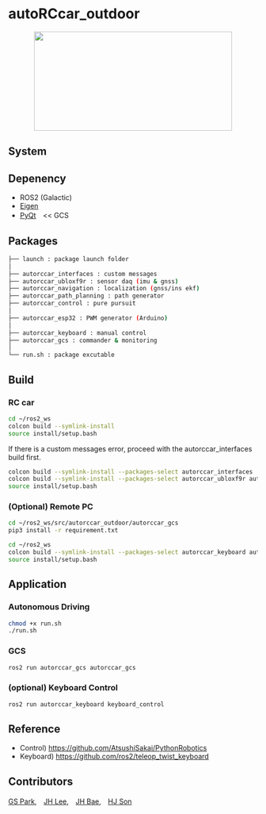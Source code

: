 # autoRCcar_outdoor

<p align="center"> <img src=".tmp\autoRCcar_test_video.gif" width="400" height="200"/> </p>  

## System

## Depenency
- ROS2 (Galactic)
- [Eigen](https://eigen.tuxfamily.org/)
- [PyQt](https://pypi.org/project/PyQt5/)　<< GCS
## Packages
```bash
├── launch : package launch folder
│
├── autorccar_interfaces : custom messages
├── autorccar_ubloxf9r : sensor daq (imu & gnss)
├── autorccar_navigation : localization (gnss/ins ekf)
├── autorccar_path_planning : path generator
├── autorccar_control : pure pursuit 
│
├── autorccar_esp32 : PWM generator (Arduino)
│
├── autorccar_keyboard : manual control
├── autorccar_gcs : commander & monitoring
│
└── run.sh : package excutable
```
## Build
### RC car
```bash
cd ~/ros2_ws
colcon build --symlink-install
source install/setup.bash
```
If there is a custom messages error, proceed with the autorccar_interfaces build first.
```bash
colcon build --symlink-install --packages-select autorccar_interfaces
colcon build --symlink-install --packages-select autorccar_ubloxf9r autorccar_navigation autorccar_path_planning autorccar_control
source install/setup.bash
```
### (Optional) Remote PC
```bash
cd ~/ros2_ws/src/autorccar_outdoor/autorccar_gcs
pip3 install -r requirement.txt

cd ~/ros2_ws
colcon build --symlink-install --packages-select autorccar_keyboard autorccar_gcs
source install/setup.bash
```
## Application
### Autonomous Driving
```bash
chmod +x run.sh
./run.sh
```
### GCS
```bash
ros2 run autorccar_gcs autorccar_gcs
```
### (optional) Keyboard Control
```bash
ros2 run autorccar_keyboard keyboard_control
```
## Reference
- Control) https://github.com/AtsushiSakai/PythonRobotics
- Keyboard) https://github.com/ros2/teleop_twist_keyboard

## Contributors
[GS Park](p),　[JH Lee](l),　[JH Bae](b),　[HJ Son](s)

[p]:https://github.com/gspark87
[l]:https://github.com/lee90108
[b]:https://github.com/luke7637
[s]:https://github.com/dlfksj
